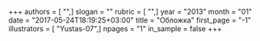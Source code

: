 +++
authors = [ "",]
slogan = ""
rubric = [ "",]
year = "2013"
month = "01"
date = "2017-05-24T18:19:25+03:00"
title = "Обложка"
first_page = "-1"
illustrators = [ "Yustas-07",]
npages = "1"
in_sample = false
+++
